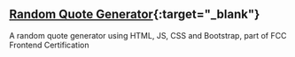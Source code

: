 ## [Random Quote Generator](https://ozzypt.github.io/random-quote-generator/){:target="_blank"}

A random quote generator using HTML, JS, CSS and Bootstrap, part of FCC Frontend Certification
